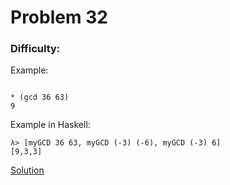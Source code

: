 # Problem 32
### Difficulty: 

Example:

```

* (gcd 36 63)
9
```
Example in Haskell:

```
λ> [myGCD 36 63, myGCD (-3) (-6), myGCD (-3) 6]
[9,3,3]
```
[Solution](https://wiki.haskell.org/99_questions/Solutions/32)

